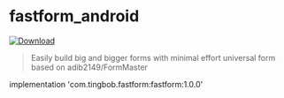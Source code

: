 # fastform_android
[ ![Download](https://api.bintray.com/packages/tingbob/maven/fastform/images/download.svg) ](https://bintray.com/tingbob/maven/fastform/_latestVersion)

> Easily build big and bigger forms with minimal effort
universal form based on adib2149/FormMaster

implementation 'com.tingbob.fastform:fastform:1.0.0'
